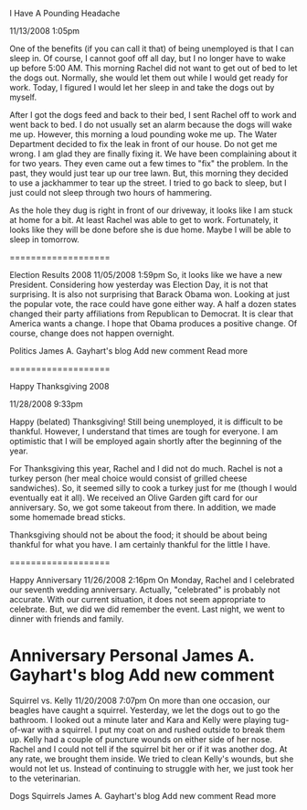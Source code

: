 I Have A Pounding Headache

11/13/2008 1:05pm

One of the benefits (if you can call it that) of being unemployed is that I can sleep in. Of course, I cannot goof off all day, but I no longer have to wake up before 5:00 AM. This morning Rachel did not want to get out of bed to let the dogs out. Normally, she would let them out while I would get ready for work. Today, I figured I would let her sleep in and take the dogs out by myself.

After I got the dogs feed and back to their bed, I sent Rachel off to work and went back to bed. I do not usually set an alarm because the dogs will wake me up. However, this morning a loud pounding woke me up. The Water Department decided to fix the leak in front of our house. Do not get me wrong. I am glad they are finally fixing it. We have been complaining about it for two years. They even came out a few times to "fix" the problem. In the past, they would just tear up our tree lawn. But, this morning they decided to use a jackhammer to tear up the street. I tried to go back to sleep, but I just could not sleep through two hours of hammering.

As the hole they dug is right in front of our driveway, it looks like I am stuck at home for a bit. At least Rachel was able to get to work. Fortunately, it looks like they will be done before she is due home. Maybe I will be able to sleep in tomorrow.

===================



Election Results 2008
11/05/2008 1:59pm
So, it looks like we have a new President. Considering how yesterday was Election Day, it is not that surprising. It is also not surprising that Barack Obama won. Looking at just the popular vote, the race could have gone either way. A half a dozen states changed their party affiliations from Republican to Democrat. It is clear that America wants a change. I hope that Obama produces a positive change. Of course, change does not happen overnight.

Politics
James A. Gayhart's blog
Add new comment
Read more

===================

Happy Thanksgiving 2008

11/28/2008 9:33pm

Happy (belated) Thanksgiving! Still being unemployed, it is difficult to be thankful. However, I understand that times are tough for everyone. I am optimistic that I will be employed again shortly after the beginning of the year.

For Thanksgiving this year, Rachel and I did not do much. Rachel is not a turkey person (her meal choice would consist of grilled cheese sandwiches). So, it seemed silly to cook a turkey just for me (though I would eventually eat it all). We received an Olive Garden gift card for our anniversary. So, we got some takeout from there. In addition, we made some homemade bread sticks.

Thanksgiving should not be about the food; it should be about being thankful for what you have. I am certainly thankful for the little I have.


===================


Happy Anniversary
11/26/2008 2:16pm
On Monday, Rachel and I celebrated our seventh wedding anniversary. Actually, "celebrated" is probably not accurate. With our current situation, it does not seem appropriate to celebrate. But, we did we did remember the event. Last night, we went to dinner with friends and family.

Anniversary
Personal
James A. Gayhart's blog
Add new comment
===================

Squirrel vs. Kelly
11/20/2008 7:07pm
On more than one occasion, our beagles have caught a squirrel. Yesterday, we let the dogs out to go the bathroom. I looked out a minute later and Kara and Kelly were playing tug-of-war with a squirrel. I put my coat on and rushed outside to break them up. Kelly had a couple of puncture wounds on either side of her nose. Rachel and I could not tell if the squirrel bit her or if it was another dog. At any rate, we brought them inside. We tried to clean Kelly's wounds, but she would not let us. Instead of continuing to struggle with her, we just took her to the veterinarian.

Dogs
Squirrels
James A. Gayhart's blog
Add new comment
Read more

